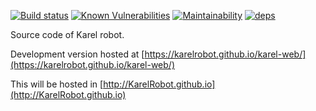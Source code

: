 [deps]: https://david-dm.org/webpack-contrib/css-loader.svg
[deps-url]: https://david-dm.org/KarelRobot/karel-web

[![Build status](https://ci.appveyor.com/api/projects/status/67a0muy15ymjnj5n?svg=true)](https://ci.appveyor.com/project/joymon/karel-web)
[![Known Vulnerabilities](https://snyk.io/test/github/KarelRobot/karel-web/badge.svg?targetFile=package.json)](https://snyk.io/test/github/KarelRobot/karel-web?targetFile=package.json)
[![Maintainability](https://api.codeclimate.com/v1/badges/27d3e180fd8dcf011503/maintainability)](https://codeclimate.com/github/KarelRobot/karel-web/maintainability)
[![deps](https://david-dm.org/webpack-contrib/css-loader.svg)](https://david-dm.org/KarelRobot/karel-web)

Source code of Karel robot. 

Development version hosted at [https://karelrobot.github.io/karel-web/](https://karelrobot.github.io/karel-web/)

This will be hosted in [http://KarelRobot.github.io](http://KarelRobot.github.io)
